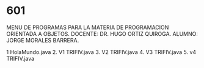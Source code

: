 # 601

MENU DE PROGRAMAS PARA LA MATERIA DE PROGRAMACION ORIENTADA A OBJETOS.
DOCENTE: DR. HUGO ORTIZ QUIROGA.
ALUMNO: JORGE MORALES BARRERA.

1  HolaMundo.java
2. V1 TRIFIV.java
3. V2 TRIFIV.java
4. V3 TRIFIV.java
5. v4 TRIFIV.java